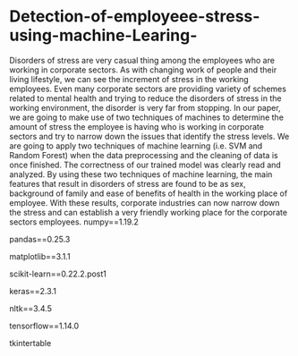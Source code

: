 # Detection-of-employeee-stress-using-machine-Learing-
Disorders of stress are very casual thing among the employees who are working in corporate sectors. As with changing work of people and their living lifestyle, we can see the increment of stress in the working employees. Even many corporate sectors are providing variety of schemes related to mental health and trying to reduce the disorders of stress in the working environment, the disorder is very far from stopping. In our paper, we are going to make use of two techniques of machines to determine the amount of stress the employee is having who is working in corporate sectors and try to narrow down the issues that identify the stress levels. We are going to apply two techniques of machine learning (i.e. SVM and Random Forest) when the data preprocessing and the cleaning of data is once finished. The correctness of our trained model was clearly read and analyzed. By using these two techniques of machine learning, the main features that result in disorders of stress are found to be as sex, background of family and ease of benefits of health in the working place of employee. With these results, corporate industries can now narrow down the stress and can establish a very friendly working place for the corporate sectors employees.
numpy==1.19.2

pandas==0.25.3

matplotlib==3.1.1

scikit-learn==0.22.2.post1

keras==2.3.1

nltk==3.4.5

tensorflow==1.14.0

tkintertable
